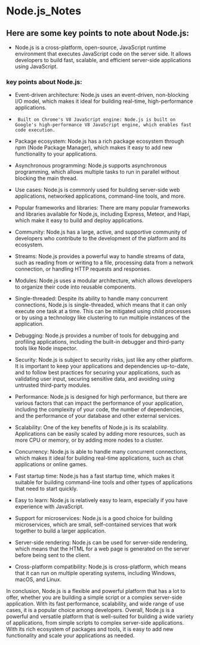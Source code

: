 # Node.js_Notes
## Here are some key points to note about Node.js:

- Node.js is a cross-platform, open-source, JavaScript runtime environment that executes JavaScript code on the server side. It allows developers to build fast, scalable, and efficient server-side applications using JavaScript.

### key points about Node.js:
- Event-driven architecture: Node.js uses an event-driven, non-blocking I/O model, which makes it ideal for building real-time, high-performance applications.

- ``` Built on Chrome's V8 JavaScript engine: Node.js is built on Google's high-performance V8 JavaScript engine, which enables fast code execution.```

- Package ecosystem: Node.js has a rich package ecosystem through npm (Node Package Manager), which makes it easy to add new functionality to your applications.

- Asynchronous programming: Node.js supports asynchronous programming, which allows multiple tasks to run in parallel without blocking the main thread.

- Use cases: Node.js is commonly used for building server-side web applications, networked applications, command-line tools, and more.

- Popular frameworks and libraries: There are many popular frameworks and libraries available for Node.js, including Express, Meteor, and Hapi, which make it easy to build and deploy applications.

- Community: Node.js has a large, active, and supportive community of developers who contribute to the development of the platform and its ecosystem.

- Streams: Node.js provides a powerful way to handle streams of data, such as reading from or writing to a file, processing data from a network connection, or handling HTTP requests and responses.

- Modules: Node.js uses a modular architecture, which allows developers to organize their code into reusable components.

- Single-threaded: Despite its ability to handle many concurrent connections, Node.js is single-threaded, which means that it can only execute one task at a time. This can be mitigated using child processes or by using a technology like clustering to run multiple instances of the application.

- Debugging: Node.js provides a number of tools for debugging and profiling applications, including the built-in debugger and third-party tools like Node inspector.

- Security: Node.js is subject to security risks, just like any other platform. It is important to keep your applications and dependencies up-to-date, and to follow best practices for securing your applications, such as validating user input, securing sensitive data, and avoiding using untrusted third-party modules.

- Performance: Node.js is designed for high performance, but there are various factors that can impact the performance of your application, including the complexity of your code, the number of dependencies, and the performance of your database and other external services.

- Scalability: One of the key benefits of Node.js is its scalability. Applications can be easily scaled by adding more resources, such as more CPU or memory, or by adding more nodes to a cluster.

- Concurrency: Node.js is able to handle many concurrent connections, which makes it ideal for building real-time applications, such as chat applications or online games.

- Fast startup time: Node.js has a fast startup time, which makes it suitable for building command-line tools and other types of applications that need to start quickly.

- Easy to learn: Node.js is relatively easy to learn, especially if you have experience with JavaScript.

- Support for microservices: Node.js is a good choice for building microservices, which are small, self-contained services that work together to build a larger application.

- Server-side rendering: Node.js can be used for server-side rendering, which means that the HTML for a web page is generated on the server before being sent to the client.

- Cross-platform compatibility: Node.js is cross-platform, which means that it can run on multiple operating systems, including Windows, macOS, and Linux.


In conclusion, Node.js is a flexible and powerful platform that has a lot to offer, whether you are building a simple script or a complex server-side application. With its fast performance, scalability, and wide range of use cases, it is a popular choice among developers.
Overall, Node.js is a powerful and versatile platform that is well-suited for building a wide variety of applications, from simple scripts to complex server-side applications. With its rich ecosystem of packages and tools, it is easy to add new functionality and scale your applications as needed.





